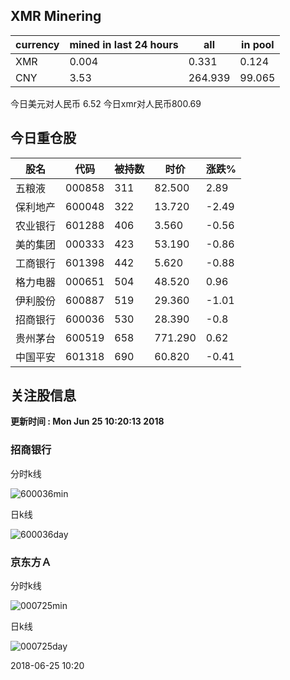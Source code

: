 ## XMR Minering

|currency|mined in last 24 hours|all|in pool|
|---|---|---|---|
|XMR|0.004|0.331|0.124|
|CNY|3.53|264.939|99.065|

今日美元对人民币 6.52	今日xmr对人民币800.69


## 今日重仓股 

|股名|代码|被持数|时价|涨跌%|
|---|---|---|---|---|
|五粮液|000858|311|82.500|2.89|
|保利地产|600048|322|13.720|-2.49|
|农业银行|601288|406|3.560|-0.56|
|美的集团|000333|423|53.190|-0.86|
|工商银行|601398|442|5.620|-0.88|
|格力电器|000651|504|48.520|0.96|
|伊利股份|600887|519|29.360|-1.01|
|招商银行|600036|530|28.390|-0.8|
|贵州茅台|600519|658|771.290|0.62|
|中国平安|601318|690|60.820|-0.41|

## 关注股信息
**更新时间 : Mon Jun 25 10:20:13 2018**
### 招商银行 
分时k线

![600036min](http://image.sinajs.cn/newchart/min/n/sh600036.gif)

日k线

![600036day](http://image.sinajs.cn/newchart/daily/n/sh600036.gif)

### 京东方Ａ 
分时k线

![000725min](http://image.sinajs.cn/newchart/min/n/sz000725.gif)

日k线

![000725day](http://image.sinajs.cn/newchart/daily/n/sz000725.gif)

2018-06-25 10:20
